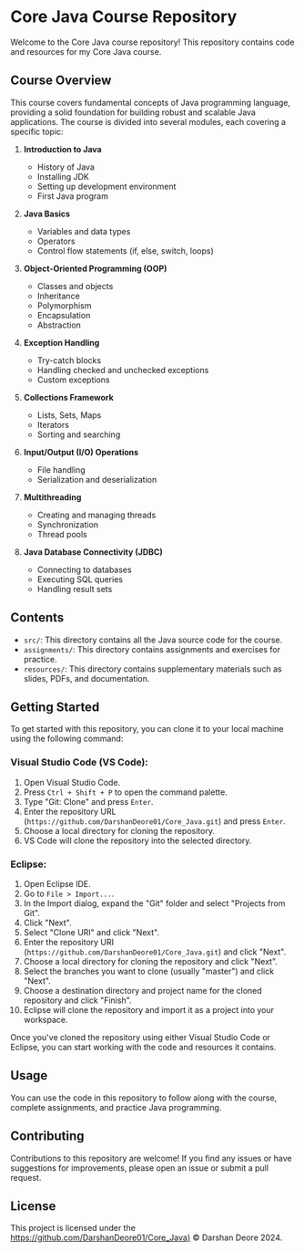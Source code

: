 # Core Java Course Repository

Welcome to the Core Java course repository! This repository contains code and resources for my Core Java course.

## Course Overview

This course covers fundamental concepts of Java programming language, providing a solid foundation for building robust 
and scalable Java applications. The course is divided into several modules, each covering a specific topic:

1. **Introduction to Java**
   - History of Java
   - Installing JDK
   - Setting up development environment
   - First Java program

2. **Java Basics**
   - Variables and data types
   - Operators
   - Control flow statements (if, else, switch, loops)

3. **Object-Oriented Programming (OOP)**
   - Classes and objects
   - Inheritance
   - Polymorphism
   - Encapsulation
   - Abstraction

4. **Exception Handling**
   - Try-catch blocks
   - Handling checked and unchecked exceptions
   - Custom exceptions

5. **Collections Framework**
   - Lists, Sets, Maps
   - Iterators
   - Sorting and searching

6. **Input/Output (I/O) Operations**
   - File handling
   - Serialization and deserialization

7. **Multithreading**
   - Creating and managing threads
   - Synchronization
   - Thread pools

8. **Java Database Connectivity (JDBC)**
   - Connecting to databases
   - Executing SQL queries
   - Handling result sets

## Contents

- `src/`: This directory contains all the Java source code for the course.
- `assignments/`: This directory contains assignments and exercises for practice.
- `resources/`: This directory contains supplementary materials such as slides, PDFs, and documentation.

## Getting Started

To get started with this repository, you can clone it to your local machine using the following command:

### Visual Studio Code (VS Code):

1. Open Visual Studio Code.
2. Press `Ctrl + Shift + P` to open the command palette.
3. Type "Git: Clone" and press `Enter`.
4. Enter the repository URL (`https://github.com/DarshanDeore01/Core_Java.git`) and press `Enter`.
5. Choose a local directory for cloning the repository.
6. VS Code will clone the repository into the selected directory.

### Eclipse:

1. Open Eclipse IDE.
2. Go to `File > Import...`.
3. In the Import dialog, expand the "Git" folder and select "Projects from Git".
4. Click "Next".
5. Select "Clone URI" and click "Next".
6. Enter the repository URI (`https://github.com/DarshanDeore01/Core_Java.git`) and click "Next".
7. Choose a local directory for cloning the repository and click "Next".
8. Select the branches you want to clone (usually "master") and click "Next".
9. Choose a destination directory and project name for the cloned repository and click "Finish".
10. Eclipse will clone the repository and import it as a project into your workspace.

Once you've cloned the repository using either Visual Studio Code or Eclipse, you can start working with the code and resources it contains.

## Usage

You can use the code in this repository to follow along with the course, complete assignments, and practice Java programming.

## Contributing

Contributions to this repository are welcome! If you find any issues or have suggestions for improvements, please open an issue or submit a pull request.

## License

This project is licensed under the [https://github.com/DarshanDeore01/Core_Java)](LICENSE) © Darshan Deore 2024.


